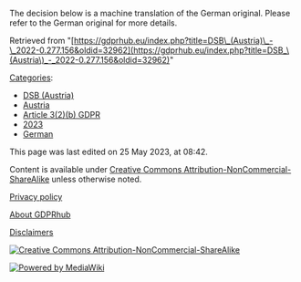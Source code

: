 The decision below is a machine translation of the German original. Please refer to the German original for more details.

Retrieved from "[https://gdprhub.eu/index.php?title=DSB\_(Austria)\_-\_2022-0.277.156&oldid=32962](https://gdprhub.eu/index.php?title=DSB_\(Austria\)_-_2022-0.277.156&oldid=32962)"

[Categories](/index.php?title=Special:Categories "Special:Categories"):

*   [DSB (Austria)](/index.php?title=Category:DSB_\(Austria\) "Category:DSB (Austria)")
*   [Austria](/index.php?title=Category:Austria "Category:Austria")
*   [Article 3(2)(b) GDPR](/index.php?title=Category:Article_3\(2\)\(b\)_GDPR "Category:Article 3(2)(b) GDPR")
*   [2023](/index.php?title=Category:2023 "Category:2023")
*   [German](/index.php?title=Category:German "Category:German")

This page was last edited on 25 May 2023, at 08:42.

Content is available under [Creative Commons Attribution-NonCommercial-ShareAlike](https://creativecommons.org/licenses/by-nc-sa/4.0/) unless otherwise noted.

[Privacy policy](/index.php?title=GDPRhub:Privacy_policy)

[About GDPRhub](/index.php?title=GDPRhub:About)

[Disclaimers](/index.php?title=GDPRhub:General_disclaimer)

[![Creative Commons Attribution-NonCommercial-ShareAlike](/resources/assets/licenses/cc-by-nc-sa.png)](https://creativecommons.org/licenses/by-nc-sa/4.0/)

[![Powered by MediaWiki](/resources/assets/poweredby_mediawiki_88x31.png)](https://www.mediawiki.org/)
